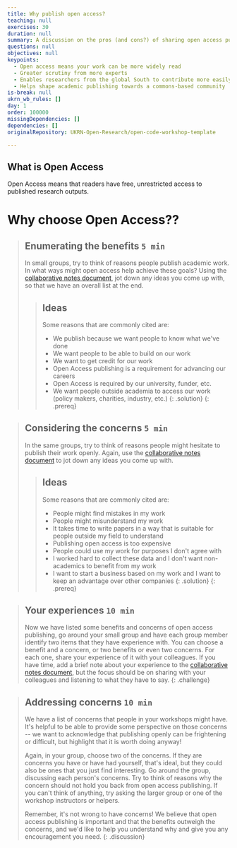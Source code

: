 ```yaml
---
title: Why publish open access?
teaching: null
exercises: 30
duration: null
summary: A discussion on the pros (and cons?) of sharing open access publishing.
questions: null
objectives: null
keypoints:
  - Open access means your work can be more widely read
  - Greater scrutiny from more experts
  - Enables researchers from the global South to contribute more easily
  - Helps shape academic publishing towards a commons-based community
is-break: null
ukrn_wb_rules: []
day: 1
order: 100000
missingDependencies: []
dependencies: []
originalRepository: UKRN-Open-Research/open-code-workshop-template

---
```

## What is Open Access
Open Access means that readers have free, unrestricted access to published research outputs.

# Why choose Open Access??

> ## Enumerating the benefits `5 min`
> In small groups, try to think of reasons people publish academic work.
> In what ways might open access help achieve these goals?
> Using the <a href="{{ site.collaborative_notes }}" target="_blank">collaborative notes document</a>,
> jot down any ideas you come up with, so that we have an overall list at the end.
> > ## Ideas
> > Some reasons that are commonly cited are:
> > - We publish because we want people to know what we've done
> > - We want people to be able to build on our work
> > - We want to get credit for our work
> > - Open Access publishing is a requirement for advancing our careers
> > - Open Access is required by our university, funder, etc.
> > - We want people outside academia to access our work (policy makers, charities, industry, etc.)
> {: .solution}
{: .prereq}

> ## Considering the concerns `5 min`
> In the same groups, try to think of reasons people might hesitate to publish their work openly.
> Again, use the <a href="{{ site.collaborative_notes }}" target="_blank">collaborative notes document</a>
> to jot down any ideas you come up with.
> > ## Ideas
> > Some reasons that are commonly cited are:
> > - People might find mistakes in my work
> > - People might misunderstand my work
> > - It takes time to write papers in a way that is suitable for people outside my field to understand
> > - Publishing open access is too expensive
> > - People could use my work for purposes I don't agree with
> > - I worked hard to collect these data and I don't want non-academics to benefit from my work
> > - I want to start a business based on my work and I want to keep an advantage over other companies
> {: .solution}
{: .prereq}

> ## Your experiences `10 min`
> Now we have listed some benefits and concerns of open access publishing,
> go around your small group and have
> each group member identify two items that they have experience with.
> You can choose a benefit and a concern, or two benefits or even two concerns.
> For each one, share your experience of it with your colleagues.
> If you have time, add a brief note about your experience to the
> <a href="{{ site.collaborative_notes }}" target="_blank">collaborative notes document</a>,
> but the focus should be on sharing with your colleagues and listening to what they have to say.
{: .challenge}

> ## Addressing concerns `10 min`
> We have a list of concerns that people in your workshops might have.
> It's helpful to be able to provide some perspective on those concerns --
> we want to acknowledge that publishing openly can be frightening or difficult,
> but highlight that it is worth doing anyway!
>
> Again, in your group, choose two of the concerns. If they are concerns you have
> or have had yourself, that's ideal, but they could also be ones that you just
> find interesting.
> Go around the group, discussing each person's concerns.
> Try to think of reasons why the concern should not hold you back from
> open access publishing.
> If you can't think of anything, try asking the larger group or one of the
> workshop instructors or helpers.
>
> Remember, it's not wrong to have concerns! We believe that open access publishing
> is important and that the benefits outweigh the concerns, and we'd like to help
> you understand why and give you any encouragement you need.
{: .discussion}
